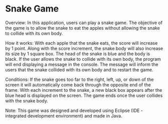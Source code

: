 # Snake Game

Overview: In this application, users can play a snake game. The objective of the game is to allow the snake to eat the apples without allowing the snake to
collide with its own body. 

How it works: With each apple that the snake eats, the score will increase by 1 point. Along with the score increment, the snake body will also increase 
its size by 1 square box. The head of the snake is blue and the body is black. If the user allows the snake to collide with its own body, the program
will end displaying a message in the console. The message will inform the users that the snake collided with its own body and to restart the game.

Conditions: If the snake goes too far to the right, left, up, or down of the screen it will automatically come back through the opposite end of the frame.
With each increment to the snake, a new black box appears after the blue head is displayed on the screen. The game ends once the user collides with the snake body.

Note: This game was designed and developed using Eclipse (IDE - integrated development environment) and made in Java.

